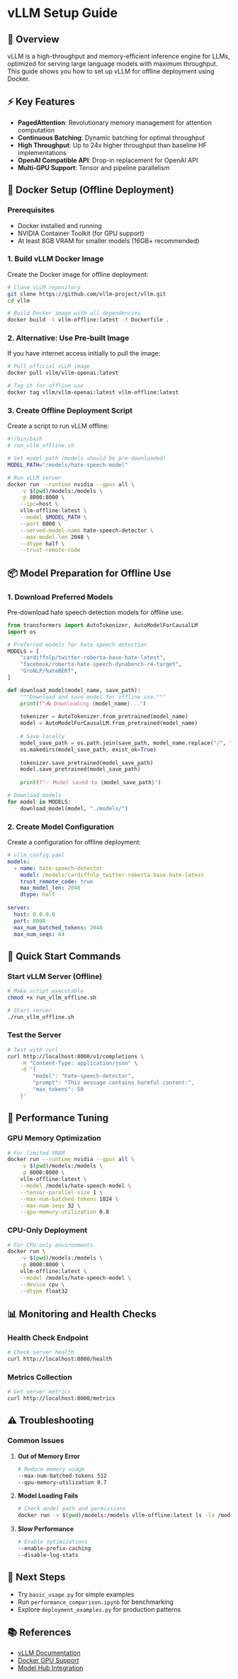 # vLLM Setup Guide

## 🎯 Overview

vLLM is a high-throughput and memory-efficient inference engine for LLMs, optimized for serving large language models with maximum throughput. This guide shows you how to set up vLLM for offline deployment using Docker.

## ⚡ Key Features

- **PagedAttention**: Revolutionary memory management for attention computation
- **Continuous Batching**: Dynamic batching for optimal throughput
- **High Throughput**: Up to 24x higher throughput than baseline HF implementations
- **OpenAI Compatible API**: Drop-in replacement for OpenAI API
- **Multi-GPU Support**: Tensor and pipeline parallelism

## 🐳 Docker Setup (Offline Deployment)

### Prerequisites

- Docker installed and running
- NVIDIA Container Toolkit (for GPU support)
- At least 8GB VRAM for smaller models (16GB+ recommended)

### 1. Build vLLM Docker Image

Create the Docker image for offline deployment:

```bash
# Clone vLLM repository
git clone https://github.com/vllm-project/vllm.git
cd vllm

# Build Docker image with all dependencies
docker build -t vllm-offline:latest -f Dockerfile .
```

### 2. Alternative: Use Pre-built Image

If you have internet access initially to pull the image:

```bash
# Pull official vLLM image
docker pull vllm/vllm-openai:latest

# Tag it for offline use
docker tag vllm/vllm-openai:latest vllm-offline:latest
```

### 3. Create Offline Deployment Script

Create a script to run vLLM offline:

```bash
#!/bin/bash
# run_vllm_offline.sh

# Set model path (models should be pre-downloaded)
MODEL_PATH="/models/hate-speech-model"

# Run vLLM server
docker run --runtime nvidia --gpus all \
    -v $(pwd)/models:/models \
    -p 8000:8000 \
    --ipc=host \
    vllm-offline:latest \
    --model $MODEL_PATH \
    --port 8000 \
    --served-model-name hate-speech-detector \
    --max-model-len 2048 \
    --dtype half \
    --trust-remote-code
```

## 📦 Model Preparation for Offline Use

### 1. Download Preferred Models

Pre-download hate speech detection models for offline use:

```python
from transformers import AutoTokenizer, AutoModelForCausalLM
import os

# Preferred models for hate speech detection
MODELS = [
    "cardiffnlp/twitter-roberta-base-hate-latest",
    "facebook/roberta-hate-speech-dynabench-r4-target",
    "GroNLP/hateBERT",
]

def download_model(model_name, save_path):
    """Download and save model for offline use."""
    print(f"📥 Downloading {model_name}...")
    
    tokenizer = AutoTokenizer.from_pretrained(model_name)
    model = AutoModelForCausalLM.from_pretrained(model_name)
    
    # Save locally
    model_save_path = os.path.join(save_path, model_name.replace("/", "_"))
    os.makedirs(model_save_path, exist_ok=True)
    
    tokenizer.save_pretrained(model_save_path)
    model.save_pretrained(model_save_path)
    
    print(f"✅ Model saved to {model_save_path}")

# Download models
for model in MODELS:
    download_model(model, "./models/")
```

### 2. Create Model Configuration

Create a configuration for offline deployment:

```yaml
# vllm_config.yaml
models:
  - name: hate-speech-detector
    model: /models/cardiffnlp_twitter-roberta-base-hate-latest
    trust_remote_code: true
    max_model_len: 2048
    dtype: half
    
server:
  host: 0.0.0.0
  port: 8000
  max_num_batched_tokens: 2048
  max_num_seqs: 64
```

## 🚀 Quick Start Commands

### Start vLLM Server (Offline)

```bash
# Make script executable
chmod +x run_vllm_offline.sh

# Start server
./run_vllm_offline.sh
```

### Test the Server

```bash
# Test with curl
curl http://localhost:8000/v1/completions \
    -H "Content-Type: application/json" \
    -d '{
        "model": "hate-speech-detector",
        "prompt": "This message contains harmful content:",
        "max_tokens": 50
    }'
```

## 🔧 Performance Tuning

### GPU Memory Optimization

```bash
# For limited VRAM
docker run --runtime nvidia --gpus all \
    -v $(pwd)/models:/models \
    -p 8000:8000 \
    vllm-offline:latest \
    --model /models/hate-speech-model \
    --tensor-parallel-size 1 \
    --max-num-batched-tokens 1024 \
    --max-num-seqs 32 \
    --gpu-memory-utilization 0.8
```

### CPU-Only Deployment

```bash
# For CPU-only environments
docker run \
    -v $(pwd)/models:/models \
    -p 8000:8000 \
    vllm-offline:latest \
    --model /models/hate-speech-model \
    --device cpu \
    --dtype float32
```

## 📊 Monitoring and Health Checks

### Health Check Endpoint

```bash
# Check server health
curl http://localhost:8000/health
```

### Metrics Collection

```bash
# Get server metrics
curl http://localhost:8000/metrics
```

## ⚠️ Troubleshooting

### Common Issues

1. **Out of Memory Error**
   ```bash
   # Reduce memory usage
   --max-num-batched-tokens 512
   --gpu-memory-utilization 0.7
   ```

2. **Model Loading Fails**
   ```bash
   # Check model path and permissions
   docker run -v $(pwd)/models:/models vllm-offline:latest ls -la /models
   ```

3. **Slow Performance**
   ```bash
   # Enable optimizations
   --enable-prefix-caching
   --disable-log-stats
   ```

## 🔗 Next Steps

- Try `basic_usage.py` for simple examples
- Run `performance_comparison.ipynb` for benchmarking
- Explore `deployment_examples.py` for production patterns

## 📚 References

- [vLLM Documentation](https://docs.vllm.ai/)
- [Docker GPU Support](https://docs.docker.com/config/containers/resource_constraints/#gpu)
- [Model Hub Integration](https://huggingface.co/docs/transformers/model_doc/vllm)